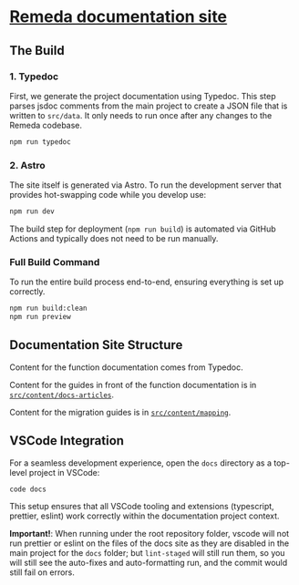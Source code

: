 # [Remeda documentation site](https://remedajs.com)

## The Build

### 1. Typedoc

First, we generate the project documentation using Typedoc. This step parses jsdoc comments from the main project to create a JSON file that is written to `src/data`. It only needs to run once after any changes to the Remeda codebase.

```bash
npm run typedoc
```

### 2. Astro

The site itself is generated via Astro. To run the development server that provides hot-swapping code while you develop use:

```bash
npm run dev
```

The build step for deployment (`npm run build`) is automated via GitHub Actions and typically does not need to be run manually.

### Full Build Command

To run the entire build process end-to-end, ensuring everything is set up correctly.

```bash
npm run build:clean
npm run preview
```

## Documentation Site Structure

Content for the function documentation comes from Typedoc.

Content for the guides in front of the function documentation is in [`src/content/docs-articles`](src/content/docs-articles).

Content for the migration guides is in [`src/content/mapping`](src/content/mapping).

## VSCode Integration

For a seamless development experience, open the `docs` directory as a top-level project in VSCode:

```bash
code docs
```

This setup ensures that all VSCode tooling and extensions (typescript, prettier, eslint) work correctly within the documentation project context.

**Important!**: When running under the root repository folder, vscode will not run prettier or eslint on the files of the docs site as they are disabled in the main project for the `docs` folder; but `lint-staged` will still run them, so you will still see the auto-fixes and auto-formatting run, and the commit would still fail on errors.
